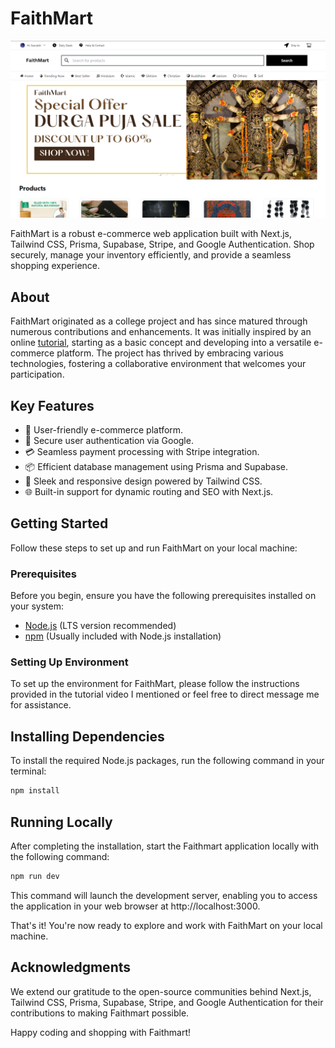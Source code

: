 # FaithMart

![FaithMart](faithmart.png)

FaithMart is a robust e-commerce web application built with Next.js, Tailwind CSS, Prisma, Supabase, Stripe, and Google Authentication. Shop securely, manage your inventory efficiently, and provide a seamless shopping experience.

## About

FaithMart originated as a college project and has since matured through numerous contributions and enhancements. It was initially inspired by an online [tutorial](https://www.youtube.com/watch?v=LtPYuFhYf1w), starting as a basic concept and developing into a versatile e-commerce platform. The project has thrived by embracing various technologies, fostering a collaborative environment that welcomes your participation.


## Key Features

- 🛒 User-friendly e-commerce platform.
- 🔐 Secure user authentication via Google.
- 💳 Seamless payment processing with Stripe integration.
- 📦 Efficient database management using Prisma and Supabase.
- 🎨 Sleek and responsive design powered by Tailwind CSS.
- 🌐 Built-in support for dynamic routing and SEO with Next.js.

## Getting Started

Follow these steps to set up and run FaithMart on your local machine:

### Prerequisites

Before you begin, ensure you have the following prerequisites installed on your system:

- [Node.js](https://nodejs.org/) (LTS version recommended)
- [npm](https://www.npmjs.com/) (Usually included with Node.js installation)

### Setting Up Environment

To set up the environment for FaithMart, please follow the instructions provided in the tutorial video I mentioned or feel free to direct message me for assistance.


## Installing Dependencies

To install the required Node.js packages, run the following command in your terminal:

```bash
npm install
```
## Running Locally

After completing the installation, start the Faithmart application locally with the following command:

```bash
npm run dev
```
This command will launch the development server, enabling you to access the application in your web browser at http://localhost:3000.

That's it! You're now ready to explore and work with FaithMart on your local machine.

## Acknowledgments

We extend our gratitude to the open-source communities behind Next.js, Tailwind CSS, Prisma, Supabase, Stripe, and Google Authentication for their contributions to making Faithmart possible.

Happy coding and shopping with Faithmart!
